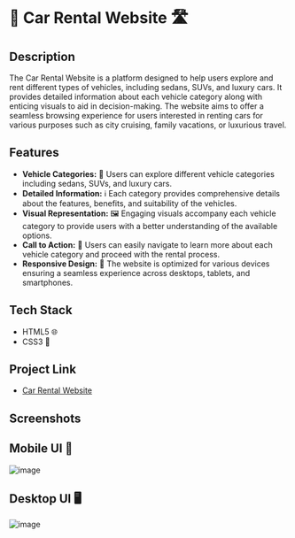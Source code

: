 # 🚗 Car Rental Website 🛣️

## Description
The Car Rental Website is a platform designed to help users explore and rent different types of vehicles, including sedans, SUVs, and luxury cars. It provides detailed information about each vehicle category along with enticing visuals to aid in decision-making. The website aims to offer a seamless browsing experience for users interested in renting cars for various purposes such as city cruising, family vacations, or luxurious travel.

## Features
- **Vehicle Categories:** 🚙 Users can explore different vehicle categories including sedans, SUVs, and luxury cars.
- **Detailed Information:** ℹ️ Each category provides comprehensive details about the features, benefits, and suitability of the vehicles.
- **Visual Representation:** 🖼️ Engaging visuals accompany each vehicle category to provide users with a better understanding of the available options.
- **Call to Action:** 📢 Users can easily navigate to learn more about each vehicle category and proceed with the rental process.
- **Responsive Design:** 📱 The website is optimized for various devices ensuring a seamless experience across desktops, tablets, and smartphones.

## Tech Stack
- HTML5 🌐
- CSS3 🎨

## Project Link
- [Car Rental Website](https://3-column-preview-card-component-main-liard.vercel.app/)

## Screenshots

## Mobile UI 📱
![image](https://github.com/Vishwanathanselvamoorthy/3-column-preview-card-component-main/assets/147639866/fdef30f5-4d4e-47dc-84d9-4a50bbdbae96)

## Desktop UI 🖥️
![image](https://github.com/Vishwanathanselvamoorthy/3-column-preview-card-component-main/assets/147639866/a4621ac5-23a5-4d98-8b38-2295340245e5)



